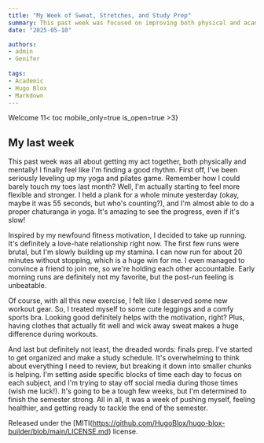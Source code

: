 ```yaml
---
title: "My Week of Sweat, Stretches, and Study Prep"
summary: This past week was focused on improving both physical and academic well-being. I made progress in yoga and pilates, started running to build stamina, and invested in new workout clothes for motivation. Alongside these fitness endeavors, I began preparing for upcoming final exams by creating a study schedule and committing to focused study sessions. It was a week of self-improvement and gearing up for the challenges ahead.
date: "2025-05-10"

authors:
- admin
- Genifer
  
tags:
- Academic
- Hugo Blox
- Markdown
---
```

Welcome
11< toc mobile_only=true is_open=true >3}

## My last week

This past week was all about getting my act together, both physically and mentally! I finally feel like I'm finding a good rhythm. First off, I've been seriously leveling up my yoga and pilates game. Remember how I could barely touch my toes last month? Well, I'm actually starting to feel more flexible and stronger. I held a plank for a whole minute yesterday (okay, maybe it was 55 seconds, but who's counting?), and I'm almost able to do a proper chaturanga in yoga. It's amazing to see the progress, even if it's slow!

Inspired by my newfound fitness motivation, I decided to take up running. It's definitely a love-hate relationship right now. The first few runs were brutal, but I'm slowly building up my stamina. I can now run for about 20 minutes without stopping, which is a huge win for me. I even managed to convince a friend to join me, so we're holding each other accountable. Early morning runs are definitely not my favorite, but the post-run feeling is unbeatable.

Of course, with all this new exercise, I felt like I deserved some new workout gear. So, I treated myself to some cute leggings and a comfy sports bra. Looking good definitely helps with the motivation, right? Plus, having clothes that actually fit well and wick away sweat makes a huge difference during workouts.

And last but definitely not least, the dreaded words: finals prep. I've started to get organized and make a study schedule. It's overwhelming to think about everything I need to review, but breaking it down into smaller chunks is helping. I'm setting aside specific blocks of time each day to focus on each subject, and I'm trying to stay off social media during those times (wish me luck!). It's going to be a tough few weeks, but I'm determined to finish the semester strong. All in all, it was a week of pushing myself, feeling healthier, and getting ready to tackle the end of the semester.

Released under the [MITI(https://github.com/HugoBlox/hugo-blox-builder/blob/main/LICENSE.md) license.

